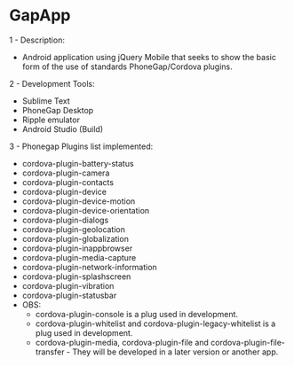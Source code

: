 # GapApp

1 - Description:
  - Android application using jQuery Mobile that seeks to show the basic form of the use of standards PhoneGap/Cordova plugins.
  
2 - Development Tools:
  
  - Sublime Text
  - PhoneGap Desktop
  - Ripple emulator
  - Android Studio (Build)

3 - Phonegap Plugins list implemented:

- cordova-plugin-battery-status
- cordova-plugin-camera
- cordova-plugin-contacts
- cordova-plugin-device
- cordova-plugin-device-motion
- cordova-plugin-device-orientation
- cordova-plugin-dialogs
- cordova-plugin-geolocation
- cordova-plugin-globalization
- cordova-plugin-inappbrowser
- cordova-plugin-media-capture
- cordova-plugin-network-information
- cordova-plugin-splashscreen
- cordova-plugin-vibration
- cordova-plugin-statusbar
- OBS:
  - cordova-plugin-console is a plug used in development.
  - cordova-plugin-whitelist and cordova-plugin-legacy-whitelist is a plug used in development.
  - cordova-plugin-media, cordova-plugin-file and cordova-plugin-file-transfer - They will be developed in a later version or another app.

  




